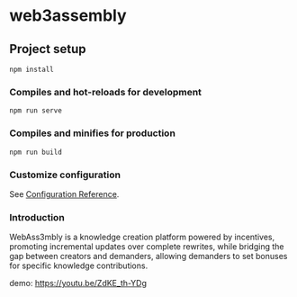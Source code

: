 # web3assembly

## Project setup
```
npm install
```

### Compiles and hot-reloads for development
```
npm run serve
```

### Compiles and minifies for production
```
npm run build
```

### Customize configuration
See [Configuration Reference](https://cli.vuejs.org/config/).

### Introduction
WebAss3mbly is a knowledge creation platform powered by incentives, promoting incremental updates over complete rewrites, while bridging the gap between creators and demanders, allowing demanders to set bonuses for specific knowledge contributions.

demo: https://youtu.be/ZdKE_th-YDg
